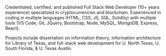 Credentialed, certified, and published Full Stack Web Developer (10+ years experience) specialized in cryptocurrencies and blockchain. Experienced in coding in multiple languages (HTML, CSS, JS, SQL, Solidity) with multiple tools (VS Code, Git, JQuery, Bootstrap, Node, MySQL, MongoDB, Express, React).

Projects include dissertation on information theory, information architecture for Library of Texas, and full-stack web development for U. North Texas, U. South Florida, & U. Texas Austin.
<!---
SSimonPhd/SSimonPhd is a ✨ special ✨ repository because its `README.md` (this file) appears on your GitHub profile.
You can click the Preview link to take a look at your changes.
--->
